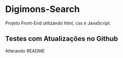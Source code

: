 # Digimons-Search
Projeto Front-End utilizando html, css e JavaScript.

## Testes com Atualizações no Github

Alterando README